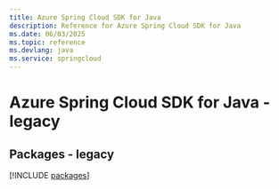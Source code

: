 ```yaml
---
title: Azure Spring Cloud SDK for Java
description: Reference for Azure Spring Cloud SDK for Java
ms.date: 06/03/2025
ms.topic: reference
ms.devlang: java
ms.service: springcloud
---
```

# Azure Spring Cloud SDK for Java - legacy
## Packages - legacy
[!INCLUDE [packages](spring-cloud-index.md)]